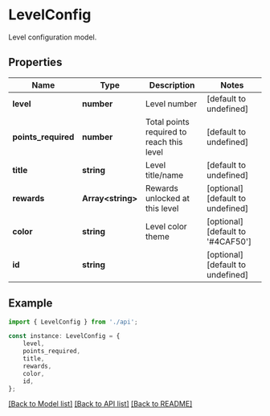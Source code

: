 # LevelConfig

Level configuration model.

## Properties

Name | Type | Description | Notes
------------ | ------------- | ------------- | -------------
**level** | **number** | Level number | [default to undefined]
**points_required** | **number** | Total points required to reach this level | [default to undefined]
**title** | **string** | Level title/name | [default to undefined]
**rewards** | **Array&lt;string&gt;** | Rewards unlocked at this level | [optional] [default to undefined]
**color** | **string** | Level color theme | [optional] [default to '#4CAF50']
**id** | **string** |  | [optional] [default to undefined]

## Example

```typescript
import { LevelConfig } from './api';

const instance: LevelConfig = {
    level,
    points_required,
    title,
    rewards,
    color,
    id,
};
```

[[Back to Model list]](../README.md#documentation-for-models) [[Back to API list]](../README.md#documentation-for-api-endpoints) [[Back to README]](../README.md)
